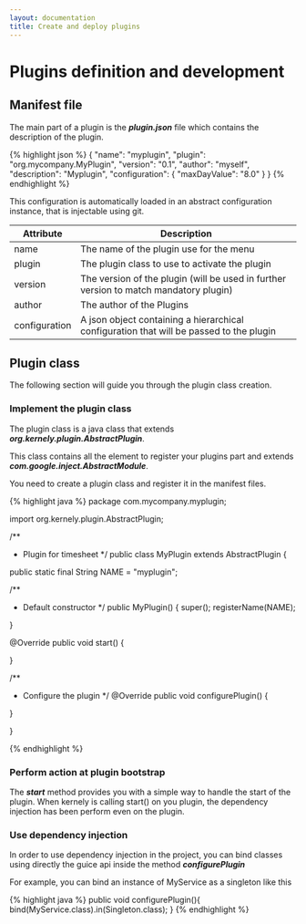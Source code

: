 ```yaml
---
layout: documentation
title: Create and deploy plugins
---
```



Plugins definition and development
==================================


Manifest file
-------------

The main part of a plugin is the ___plugin.json___ file which contains the description of the plugin.

{% highlight json %}
  {
      "name": "myplugin",
      "plugin": "org.mycompany.MyPlugin",
      "version": "0.1",
      "author": "myself",
      "description": "Myplugin",
       "configuration": {
          "maxDayValue": "8.0"
      }
  }
{% endhighlight %}

This configuration is automatically loaded in an abstract configuration instance, that is injectable using git.

<table class="table table-condensed">
      <thead>
        <tr>
          <th>
            Attribute
          </th>
          <th>
            Description
          </th>
        </tr>
      </thead>
      <tbody>
        <tr>
          <td >
            name
          </td>
          <td >
            The name of the plugin use for the menu
          </td>
        </tr>
        <tr>
          <td >
            plugin
          </td>
          <td >
            The plugin class to use to activate the plugin
          </td>
        </tr>
        <tr>
          <td >
            version
          </td>
          <td >
            The version of the plugin (will be used in further version to match mandatory plugin)
          </td>
        </tr>
        <tr>
          <td >
            author
          </td>
          <td >
            The author of the Plugins
          </td>
        </tr>
        <tr>
          <td >
            configuration
          </td>
          <td >
            A json object containing a hierarchical configuration that will be passed to the plugin
          </td>
        </tr>
      </tbody>
    </table>

Plugin class
------------

The following section will guide you through the plugin class creation.

### Implement the plugin class

The plugin class is a java class that extends ___org.kernely.plugin.AbstractPlugin___. 

This class contains all the element to register your plugins part and extends ___com.google.inject.AbstractModule___.

You need to create a plugin class and register it in the manifest files.


{% highlight java %}
package com.mycompany.myplugin;

import org.kernely.plugin.AbstractPlugin;

/**
 * Plugin for timesheet
 */
public class MyPlugin extends AbstractPlugin {

  public static final String NAME = "myplugin";

  /**
   * Default constructor
   */
  public MyPlugin() {
    super();
    registerName(NAME);
    
  }

  @Override
  public void start() {

  }

  /**
   * Configure the plugin
   */
  @Override
  public void configurePlugin() {
  
  }

}

{% endhighlight %}

### Perform action at plugin bootstrap

The ___start___ method provides you with a simple way to handle the start of the plugin. When kernely is calling start() on you plugin, the dependency injection has been perform even on the plugin. 

### Use dependency injection

In order to use dependency injection in the project, you can bind classes using directly the guice api inside the method ___configurePlugin___

For example, you can bind an instance of MyService as a singleton like this

{% highlight java %}
public void configurePlugin(){
  bind(MyService.class).in(Singleton.class);
}
{% endhighlight %}

